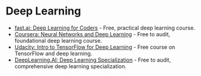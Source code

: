 # Deep Learning

- [fast.ai: Deep Learning for Coders](https://course.fast.ai/) - Free, practical deep learning course.
- [Coursera: Neural Networks and Deep Learning](https://www.coursera.org/learn/neural-networks-deep-learning) - Free to audit, foundational deep learning course.
- [Udacity: Intro to TensorFlow for Deep Learning](https://www.udacity.com/course/intro-to-tensorflow-for-deep-learning--ud187) - Free course on TensorFlow and deep learning.
- [DeepLearning.AI: Deep Learning Specialization](https://www.coursera.org/specializations/deep-learning) - Free to audit, comprehensive deep learning specialization.
